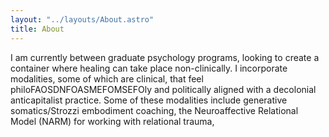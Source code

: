 ```yaml
---
layout: "../layouts/About.astro"
title: About
---
```


I am currently between graduate psychology programs, looking to create a container where healing can take place non-clinically. I incorporate modalities, some of which are clinical, that feel philoFAOSDNFOASMEFOMSEFOly and politically aligned with a decolonial anticapitalist practice. Some of these modalities include generative somatics/Strozzi embodiment coaching, the Neuroaffective Relational Model (NARM) for working with relational trauma,